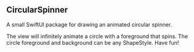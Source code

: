 ## CircularSpinner

A small SwiftUI package for drawing an animated circular spinner.

The view will infinitely animate a circle with a foreground that spins. The circle foreground and background can be any ShapeStyle. Have fun!

